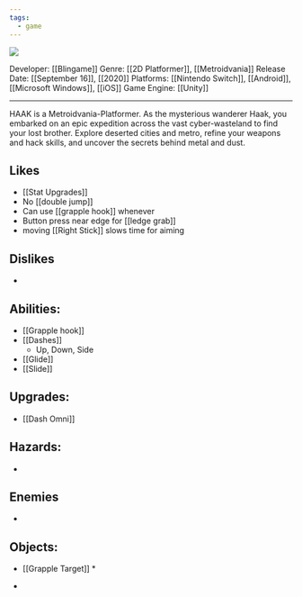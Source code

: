 ```yaml
---
tags:
  - game
---
```

<img src="https://cdn2.steamgriddb.com/thumb/9bdd502b2e570fbeb9c6bfa06919b2c9.jpg">

Developer: [[Blingame]]
Genre: [[2D Platformer]], [[Metroidvania]]
Release Date: [[September 16]], [[2020]]
Platforms: [[Nintendo Switch]], [[Android]], [[Microsoft Windows]], [[iOS]]
Game Engine: [[Unity]]

----

HAAK is a Metroidvania-Platformer. As the mysterious wanderer Haak, you embarked on an epic expedition across the vast cyber-wasteland to find your lost brother. Explore deserted cities and metro, refine your weapons and hack skills, and uncover the secrets behind metal and dust.

## Likes
* [[Stat Upgrades]]
* No [[double jump]]
* Can use [[grapple hook]] whenever
* Button press near edge for [[ledge grab]]
* moving [[Right Stick]] slows time for aiming

## Dislikes
* 

## Abilities:
* [[Grapple hook]]
* [[Dashes]]
	* Up, Down, Side
* [[Glide]]
* [[Slide]]

## Upgrades:
* [[Dash Omni]]

## Hazards:
* 

## Enemies
* 

## Objects:
*  [[Grapple Target]]
	* 


* 
